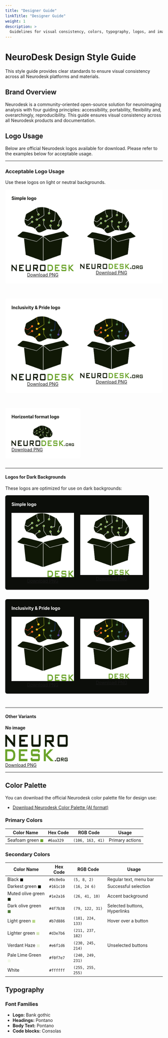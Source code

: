 ```yaml
---
title: "Designer Guide"
linkTitle: "Designer Guide"
weight: 1
description: >
  Guidelines for visual consistency, colors, typography, logos, and imagery across Neurodesk platforms.
---
```


# NeuroDesk Design Style Guide

This style guide provides clear standards to ensure visual consistency across all Neurodesk platforms and materials.

## Brand Overview
Neurodesk is a community-oriented open-source solution for neuroimaging analysis with four guiding principles: accessibility, portability, flexibility and, overarchingly, reproducibility. This guide ensures visual consistency across all Neurodesk products and documentation.

## Logo Usage 

Below are official Neurodesk logos available for download. Please refer to the examples below for acceptable usage.

---

### Acceptable Logo Usage

Use these logos on light or neutral backgrounds.

<div style="background-color:#ffffff; padding: 20px; border-radius: 6px; margin-bottom: 30px;">
  <h4 style="color:#0c0e0a; margin-top: 0;">Simple logo</h4>
  <div style="display: flex; flex-wrap: wrap; gap: 20px; align-items: center;">
      <div style="text-align: center;">
      <img src="/static/logos/neurodesk.png" width="200"><br>
    <a href="/static/logos/neurodesk.png" download>Download PNG</a>
    </div>
    <div style="text-align: center;">
      <img src="/static/logos/neurodesk.org.png" width="200"><br>
      <a href="/static/logos/neurodesk.org.png" download>Download PNG</a>
    </div>
  </div>
</div>

<br>

<div style="background-color:#ffffff; padding: 20px; border-radius: 6px; margin-bottom: 30px;">
  <h4 style="color:#0c0e0a; margin-top: 0;">Inclusivity & Pride logo</h4>
  <div style="display: flex; flex-wrap: wrap; gap: 20px; align-items: center;">
    <div style="text-align: center;">
      <img src="/static/logos/neurodesk-pride.png" width="200"><br>
      <a href="/static/logos/neurodesk-pride.png" download>Download PNG</a>
    </div>
    <div style="text-align: center;">
      <img src="/static/logos/neurodesk.org-pride.png" width="200"><br>
      <a href="/static/logos/neurodesk.org-pride.png" download>Download PNG</a>
    </div>
  </div>
</div>

<br>

<div style="text-align: left;">
  <div style="background-color:#ffffff; padding: 20px; border-radius: 6px; margin-bottom: 30px; width: fit-content;">
    <h4 style="color:#0c0e0a; margin-top: 0;">Horizontal format logo</h4>
    <div style="text-align: left;">
      <img src="/static/logos/neurodesk.org_horizontal.png" width="200"><br>
      <a href="/static/logos/neurodesk.org_horizontal.png" download>Download PNG</a>
    </div>
  </div>
</div>

---

#### Logos for Dark Backgrounds

These logos are optimized for use on dark backgrounds:

<div style="background-color:#0c0e0a; padding: 20px; border-radius: 6px; margin-bottom: 30px; display: inline-block; margin-left: auto; margin-right: auto;">
  <h4 style="color: white; margin-top: 0;">Simple logo</h4>
  <div style="display: flex; flex-wrap: wrap; gap: 20px; align-items: center;">
    <div style="text-align: center;">
      <img src="/static/logos/neurodesk-on-dark.png" width="200"><br>
      <a href="/static/logos/neurodesk-on-dark.png" download>Download PNG</a>
    </div>
    <div style="text-align: center;">
      <img src="/static/logos/neurodesk.org-on-dark.png" width="200"><br>
      <a href="/static/logos/neurodesk.org-on-dark.png" download>Download PNG</a>
    </div>
  </div>
</div>

<br>

<div style="background-color:#0c0e0a; padding: 20px; border-radius: 6px; margin-bottom: 30px; display: inline-block; margin-left: auto; margin-right: auto;">
  <h4 style="color: white; margin-top: 0;">Inclusivity & Pride logo</h4>
  <div style="display: flex; flex-wrap: wrap; gap: 20px; align-items: center;">
    <div style="text-align: center;">
      <img src="/static/logos/neurodesk-pride-on-dark.png" width="200"><br>
      <a href="/static/logos/neurodesk-pride-on-dark.png" download>Download PNG</a>
    </div>
    <div style="text-align: center;">
      <img src="/static/logos/neurodesk.org-pride-on-dark.png" width="200"><br>
      <a href="/static/logos/neurodesk.org-pride-on-dark.png" download>Download PNG</a>
    </div>
  </div>
</div>

---

#### Other Variants

**No image**
<div style="display: flex; flex-wrap: wrap; gap: 20px; align-items: center; margin-top: 10px;">
  <div>
    <img src="/static/logos/neurodesk.org-no-logo.png" width="200"><br>
    <a href="/static/logos/neurodesk.org-no-logo.png" download>Download PNG</a>
  </div>
</div>

---

## Color Palette
You can download the official Neurodesk color palette file for design use:

- [Download Neurodesk Color Palette (AI format)](/static/logos/Neurodesk-color-palette.ai)

### Primary Colors

| Color Name | Hex Code | RGB Code | Usage |
|------------|----------|-----------|-------|
| Seafoam green <span style="color:#6aa329;">◼︎</span> | `#6aa329` | `(106, 163, 41)` | Primary actions |

### Secondary Colors

| Color Name | Hex Code | RGB Code | Usage |
|------------|----------|-----------|-------|
| Black <span style="color:#0c0e0a;">◼︎</span> | `#0c0e0a` | `(5, 8, 2)` | Regular text, menu bar |
| Darkest green <span style="color:#161c10;">◼︎</span> | `#161c10` | `(16, 24 6)` | Successful selection |
| Muted olive green <span style="color:#1e2a16;">◼︎</span> | `#1e2a16` | `(26, 41, 10)` | Accent background |
| Dark olive green <span style="color:#4f7b38;">◼︎</span> | `#4f7b38` | `(79, 122, 31)` | Selected buttons, Hyperlinks |
| Light green <span style="color:#b7d886;">◼︎</span> | `#b7d886` | `(181, 224, 133)` | Hover over a button |
| Lighter green <span style="color:#d3e7b6;">◼︎</span> | `#d3e7b6` | `(211, 237, 182)` |  |
| Verdant Haze <span style="color:#e6f1d6;">◼︎</span> | `#e6f1d6` | `(230, 245, 214)` | Unselected buttons |
| Pale Lime Green <span style="color:#f0f7e7;">◼︎</span> | `#f0f7e7` | `(240, 249, 231)` |  |
| White <span style="color:#ffffff;">◼︎</span> | `#ffffff` | `(255, 255, 255)` |  |

## Typography

### Font Families

- **Logo:** Bank gothic 
- **Headings:** Pontano 
- **Body Text:** Pontano  
- **Code blocks:** Consolas
